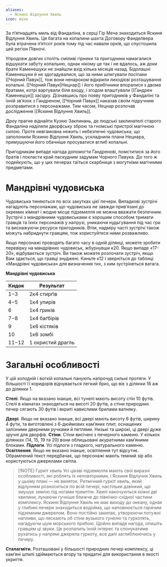```yaml
---
aliases:
  - Яскині Відлуння Хвиль
icon: mine
---
```

За п’ятнадцять миль від Фандаліна, в серці Гір Меча знаходиться Яскиня Відлуння Хвиль. Ця багата на копалини шахта Договору Фанделвера була втрачена п’ятсот років тому під час навали орків, що спустошила цей регіон Півночі.

Упродовж довгих століть сміливі гірники та пригодники намагалися відшукати забуту копальню, однак нікому це так і не вдалось, аж доки брати Каменешуки не знайшли вхід кілька місяців назад. Бідолашні Каменешуки й не здогадувалися, що за ними шпигували посіпаки [[Чорний Павук]], тож вони ненароком відкрили лиходієві розташування копальні. [[Чорний Павук|Нецнар]] і його прибічники впоралися з двома братами, котрі вартували біля входу, і згодом влаштували [[Ґандрен Каменешук]] засідку. Дізнавшись про появу пригодників у Фандаліні та їхній зв’язок з Ґандреном, [[Чорний Павук]] наказав своїм підручним розправитися з персонажами. Тим часом, Нецнар розпочав дослідження [[Яскиня Відлуння Хвиль]].

Дроу прагне віднайти Кузню Заклинань, де людські заклинателі старого Фандаліна наділяли дворфську зброю та гномські пристрої магічною силою. Проте невгамовна нежить і небезпечні чудовиська, що заполонили Яскиню Відлуння Хвиль, ускладнили плани Нецнара, примушуючи його обачніше просуватися вглиб копальні.

Пригодникам випаде нагода допомогти Ґандренові, помститися за його братів і покласти край паскудним задумам Чорного Павука. До того ж подейкують, що у цих печерах таїться скарбниця з могутніми магічними предметами.

# Мандрівні чудовиська

Чудовиська тиняються по всіх закутках цієї печери. Випадкові зустрічі нагадують персонажам, що чудовиська не завжди прив’язані до окремих кімнат і жодне місце підземелля не можна вважати безпечним. Зустрічі з мандрівними чудовиськами є хорошим способом тримати гравців та їхніх персонажів у напрузі, уникаючи нудьгування під час гри та виснажуючи ресурси пригодників. Втім, надміру часті зустрічі також можуть набриднути гравцям, тож користуйтеся ними розважливо. 

Якщо персонажі проводять багато часу в одній ділянці, можете зробити перевірку на мандрівних чудовиськ, жбурнувши к20. Якщо випаде «17-20», відбувається зустріч. Ви також можете розпочати зустріч, якщо Вам здається, що гравці знуджені. Киньте к12 і зверніться до таблиці «Мандрівні чудовиська» для визначення тих, з ким зустрінеться ватага.

**Мандрівні чудовиська**


| Кидок | Результат         |
| ----- | ----------------- |
| 1−3   | 2к4 стирґів       |
| 4−5   | 1к4 упирів        |
| 6     | 1к4 ґриків        |
| 7−8   | 1к4 баґбірів      |
| 9     | 1к6 кістяків      |
| 10    | 1к6 зомбі         |
| 11−12 | 1 охристий драгль |

# Загальні особливості

У цій холодній і вогкій копальні панують напрочуд сильні протяги. У більшості її коридорів відчувається легкий бриз, що віє з ділянки 16 аж до ділянки 1.

**Стелі**. Якщо на вказано інакше, всі тунелі мають висоту стін 10 футів. Стелі в кімнатах знаходяться на висоті 20 футів, а стіни природних печер сягають 30 футів і вкриті навислими брилами вапняку.

**Двері**. Якщо не вказано інакше, всі двері мають висоту 6 футів, ширину 4 фути, та виготовлені з 6-дюймових кам’яних плит, оснащених залізними дверними ручками й петлями. Низькі та широкі, ці двері дуже зручні для дворфів.
**Стіни**. Стіни висічені з печерного каменю. У кількох ділянках (14, 15, 19 та 20) вони облицьовані акуратними кам’яними блоками.
**Підлоги**. Усі підлоги з гладкого, натурального каменю.
**Освітлення**. Якщо не вказано інакше, освітлення тут відсутнє. Обрамлений текст передбачає, що персонажі мають темний зір або користуються джерелами світла.
> [!NOTE] Гуркіт хвиль
> Усі цікаві підземелля мають свої виразні особливості, які роблять їх неповторними, і Яскиня Відлуння Хвиль у цьому плані — не виняток. Ритмічний гуркіт хвиль, який відлунням розноситься по всій печері, настільки дзвінкий, що змушує землю під ногами тремтіти. Хвилі накочуються кожні дві хвилини, лунаючи гучніше ближче до північно-східної частини комплексу.
> Яскиня Відлуння Хвиль не має виходу до океану, однак у глибині печери знаходиться водойма, що наповнюється гарячим підземним джерелом. Воно постійно закипає, утворюючи потужні напливи, що ляскають об стіни вузького тунелю та гуркотять, нагадуючи шум морського прибою. Щойно випаде нагода, опишіть гравцям ці звуки. Це розпалить їхній інтерес та спонукатиме рухатись у напрямі джерела гуркоту, все далі заглиблюючись у печеру.

**Сталагміти**. Розташовані у більшості природних печер комплексу, ці кам’яні шпилі здіймаються вгору та придатні для використання в якості укриття.
